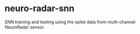# neuro-radar-snn
SNN training and testing using the spike data from multi-channel NeuroRadar sensor. 
